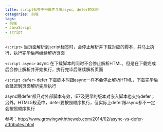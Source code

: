 ```yaml
---
title: script标签不带属性与带async、defer的区别
categories: 前端
tags:
- 前端
- JavaScript
- script
---
```


`<script>`
当页面解析到script标签时，会停止解析并下载对应的脚本，并马上执行，执行完毕后再继续解析页面


`<script async>`
async 在下载脚本的同时不会停止解析HTML，但是在下载完成后会停止解析并开始执行，执行完毕后继续解析页面


`<script defer>`
defer 下载脚本时跟async一样不会停止解析HTML，下载完毕后会延迟到页面解析完后执行

async跟defer都只对外部脚本有效，IE7及更早的版本对嵌入脚本也支持defer；
另外，HTML5规范中，defer要按照顺序执行，但实际上defer跟async都不一定会按照顺序执行



参考：http://www.growingwiththeweb.com/2014/02/async-vs-defer-attributes.html